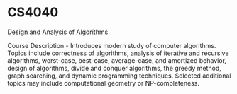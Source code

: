 # CS4040
Design and Analysis of Algorithms

Course Description - 
Introduces modern study of computer algorithms. Topics include correctness of algorithms, analysis of iterative and recursive algorithms, 
worst-case, best-case, average-case, and amortized behavior, design of algorithms, divide and conquer algorithms, the greedy method, graph searching, 
and dynamic programming techniques. Selected additional topics may include computational geometry or NP-completeness.
